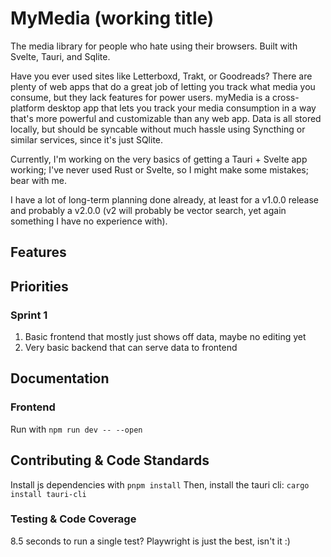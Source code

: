 # MyMedia (working title)

The media library for people who hate using their browsers. Built with Svelte, Tauri, and Sqlite.

Have you ever used sites like Letterboxd, Trakt, or Goodreads? There are plenty of web apps that do a great job of letting you track what media you consume, but they lack features for power users. myMedia is a cross-platform desktop app that lets you track your media consumption in a way that's more powerful and customizable than any web app. Data is all stored locally, but should be syncable without much hassle using Syncthing or similar services, since it's just SQlite.

Currently, I'm working on the very basics of getting a Tauri + Svelte app working; I've never used Rust or Svelte, so I might make some mistakes; bear with me.

I have a lot of long-term planning done already, at least for a v1.0.0 release and probably a v2.0.0 (v2 will probably be vector search, yet again something I have no experience with).

## Features

<!-- TODO: list some features, ideally only as you implement them though -->

<!-- TODO: also make a wiki in addition to the proper documentation -->

## Priorities

### Sprint 1

1. Basic frontend that mostly just shows off data, maybe no editing yet
2. Very basic backend that can serve data to frontend

## Documentation

### Frontend

Run with `npm run dev -- --open`

## Contributing & Code Standards

Install js dependencies with `pnpm install`
Then, install the tauri cli: `cargo install tauri-cli`

<!-- TODO (...this) -->

### Testing & Code Coverage

8.5 seconds to run a single test? Playwright is just the best, isn't it :)

